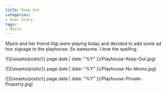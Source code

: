 ```yaml
---
title: Keep Out
categories:
- Dear Diary
tags:
- Mazie
---
```


Mazie and her friend Gigi were playing today and decided to add some ad hoc signage to the playhouse. So awesome. I love the spelling.



  
   ![](/assets/posts/{{ page.date | date: "%Y" }}/Playhouse-Keep-Out.jpg)
  

  
   ![](/assets/posts/{{ page.date | date: "%Y" }}/Playhouse-No-Moms.jpg)
  

  
   ![](/assets/posts/{{ page.date | date: "%Y" }}/Playhouse-Private-Property.jpg)
  


